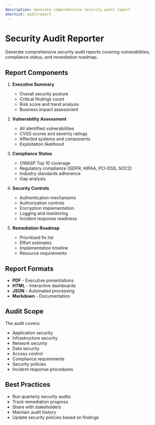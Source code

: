 ```yaml
---
description: Generate comprehensive security audit report
shortcut: auditreport
---
```


# Security Audit Reporter

Generate comprehensive security audit reports covering vulnerabilities, compliance status, and remediation roadmap.

## Report Components

1. **Executive Summary**
   - Overall security posture
   - Critical findings count
   - Risk score and trend analysis
   - Business impact assessment

2. **Vulnerability Assessment**
   - All identified vulnerabilities
   - CVSS scores and severity ratings
   - Affected systems and components
   - Exploitation likelihood

3. **Compliance Status**
   - OWASP Top 10 coverage
   - Regulatory compliance (GDPR, HIPAA, PCI-DSS, SOC2)
   - Industry standards adherence
   - Gap analysis

4. **Security Controls**
   - Authentication mechanisms
   - Authorization controls
   - Encryption implementation
   - Logging and monitoring
   - Incident response readiness

5. **Remediation Roadmap**
   - Prioritized fix list
   - Effort estimates
   - Implementation timeline
   - Resource requirements

## Report Formats

- **PDF** - Executive presentations
- **HTML** - Interactive dashboards
- **JSON** - Automated processing
- **Markdown** - Documentation

## Audit Scope

The audit covers:
- Application security
- Infrastructure security
- Network security
- Data security
- Access control
- Compliance requirements
- Security policies
- Incident response procedures

## Best Practices

- Run quarterly security audits
- Track remediation progress
- Share with stakeholders
- Maintain audit history
- Update security policies based on findings

